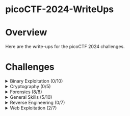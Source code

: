 # picoCTF-2024-WriteUps

# Overview
Here are the write-ups for the picoCTF 2024 challenges.

# Challenges
<details>
  <summary>Binary Exploitation (0/10)</summary>

  * [format string 0]() (Unsolved)
  * [heap 0]() (Unsolved)
  * [format string 1]() (Unsolved)
  * [heap 1]() (Unsolved)
  * [heap 2]() (Unsolved)
  * [heap 3]() (Unsolved)
  * [format string 2]() (Unsolved)
  * [format string 3]() (Unsolved)
  * [babygame03]() (Unsolved)
  * [high frequency troubles]() (Unsolved)
    
</details>

<details>
  <summary>Cryptography (0/5)</summary>

  * [interencdec]() (Solved)
  * [Custom encryption]() (Solved)
  * [C3]() (Solved)
  * [rsa_oracle]()  (Unsolved)
  * [flag_printer]() (Unsolved)

    
</details>

<details>
  <summary>Forensics (8/8)</summary>

  * [Scan Surprise](https://github.com/Bsnookie9/picoCTF-2024-WriteUps/tree/main/Forensics/Scan%20Surprise)
  * [Verify](https://github.com/Bsnookie9/picoCTF-2024-WriteUps/tree/main/Forensics/Verify)
  * [CanYouSee](https://github.com/Bsnookie9/picoCTF-2024-WriteUps/tree/main/Forensics/CanYouSee)
  * [Secret of the Polyglot](https://github.com/Bsnookie9/picoCTF-2024-WriteUps/tree/main/Forensics/Secret%20of%20the%20Polyglot)
  * [Mob psycho](https://github.com/Bsnookie9/picoCTF-2024-WriteUps/tree/main/Forensics/Mob%20psycho)
  * [endianness-v2](https://github.com/Bsnookie9/picoCTF-2024-WriteUps/tree/main/Forensics/endianness-v2)
  * [Blast from the past](https://github.com/Bsnookie9/picoCTF-2024-WriteUps/tree/main/Forensics/Blast%20from%20the%20past)
  * [Dear Diary](https://github.com/Bsnookie9/picoCTF-2024-WriteUps/tree/main/Forensics/Dear%20Diary)
    
</details>

<details>
  <summary>General Skills (5/10)</summary>

  * [Super SSH](https://github.com/Bsnookie9/picoCTF-2024-WriteUps/tree/main/General%20Skills/Super%20SSH)
  * [Commitment Issues](https://github.com/Bsnookie9/picoCTF-2024-WriteUps/tree/main/General%20Skills/Commitment%20Issues)
  * [Time Machine](https://github.com/Bsnookie9/picoCTF-2024-WriteUps/tree/main/General%20Skills/Time%20Machine)
  * [Blame Game](https://github.com/Bsnookie9/picoCTF-2024-WriteUps/tree/main/General%20Skills/Blame%20Game) (Unsolved)
  * [Collaborative Development](https://github.com/Bsnookie9/picoCTF-2024-WriteUps/tree/main/General%20Skills/Collaborative%20Development) (Unsolved)
  * [binhexa](https://github.com/Bsnookie9/picoCTF-2024-WriteUps/tree/main/General%20Skills/binhexa)
  * [Binary Search](https://github.com/Bsnookie9/picoCTF-2024-WriteUps/tree/main/General%20Skills/Binary%20Search) (Unsolved)
  * [endianness](https://github.com/Bsnookie9/picoCTF-2024-WriteUps/tree/main/General%20Skills/endianness) (Unsolved)
  * [dont-you-love-banners](https://github.com/Bsnookie9/picoCTF-2024-WriteUps/tree/main/General%20Skills/dont-you-love-banners) (Unsolved)
  * [SansAlpha](https://github.com/Bsnookie9/picoCTF-2024-WriteUps/tree/main/General%20Skills/SansAlpha)
    
</details>

<details>
  <summary>Reverse Engineering (0/7)</summary>

  * [packer]() (Unsolved)
  * [FactCheck]() (Unsolved)
  * [WinAntiDbg0x100]() (Unsolved)
  * [Classic Crackme 0x100]() (Unsolved)
  * [weirdSnake]() (Unsolved)
  * [WinAntiDbg0x200]() (Unsolved)
  * [WinAntiDbg0x300]() (Unsolved)
    
</details>

<details>
  <summary>Web Exploitation (2/7)</summary>

  * [Bookmarklet](https://github.com/Bsnookie9/picoCTF-2024-WriteUps/tree/main/Web%20Exploitation/Bookmarklet) (Solved)
  * [WebDecode](https://github.com/Bsnookie9/picoCTF-2024-WriteUps/tree/main/Web%20Exploitation/WebDecode) (Solved)
  * [IntroToBurp](https://github.com/Bsnookie9/picoCTF-2024-WriteUps/tree/main/Web%20Exploitation/IntroToBurp) (Unsolved)
  * [Unminify](https://github.com/Bsnookie9/picoCTF-2024-WriteUps/tree/main/Web%20Exploitation/Unminify) (Unsolved)
  * [No Sql Injection]() (Unsolved) (Under Maintenance)
  * [Trickster](https://github.com/Bsnookie9/picoCTF-2024-WriteUps/tree/main/Web%20Exploitation/Trickster) (Unsolved)
  * [elements](https://github.com/Bsnookie9/picoCTF-2024-WriteUps/tree/main/Web%20Exploitation/elements) (Unsolved)
    
</details>
